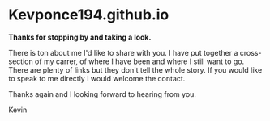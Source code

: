 # Kevponce194.github.io

**Thanks for stopping by and taking a look.**

There is ton about me I'd like to share with you. I have put together a cross-section of my carrer, of where I have been and where I still want to go. There are plenty of links but they don't tell the whole story. If you would like to speak to me directly I would welcome the contact.

Thanks again and I looking forward to hearing from you.

Kevin